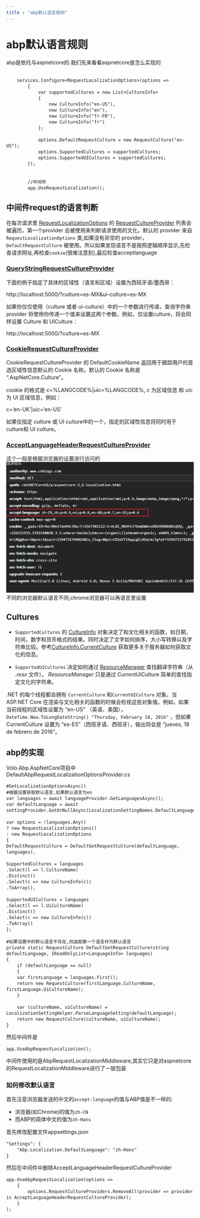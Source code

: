 ```yaml
---
title : "abp默认语言规则"
---
```


# abp默认语言规则

abp是依托与aspnetcore的.我们先来看看aspnetcore是怎么实现的

```

    services.Configure<RequestLocalizationOptions>(options =>
        {
            var supportedCultures = new List<CultureInfo>
            {
                new CultureInfo("en-US"),
                new CultureInfo("en"),
                new CultureInfo("fr-FR"),
                new CultureInfo("fr")
            };

            options.DefaultRequestCulture = new RequestCulture("en-US");
            options.SupportedCultures = supportedCultures;
            options.SupportedUICultures = supportedCultures;
        });
        
        
        //中间件
        app.UseRequestLocalization();
```

## 中间件request的语言判断

在每次请求里 [RequestLocalizationOptions](https://docs.asp.net/projects/api/en/latest/autoapi/Microsoft/AspNet/Localization/RequestLocalizationOptions/index.html) 的 [RequestCultureProvider](https://docs.asp.net/projects/api/en/latest/autoapi/Microsoft/AspNetCore/Localization/RequestCultureProvider/index.html) 列表会被遍历，第一个provider 会被使用来判断请求使用的文化。默认的 provider 来自`RequestLocalizationOptions` 类,如果没有非空的 provider，`DefaultRequestCulture` 被使用。所以如果发现语言不是按照逻辑顺序显示,先检查请求网址,再检查`cookie`(很难注意到),最后检查acceptlanguage

### [QueryStringRequestCultureProvider](https://docs.asp.net/projects/api/en/latest/autoapi/Microsoft/AspNetCore/Localization/QueryStringRequestCultureProvider/index.html)   
下面的例子指定了具体的区域性（语言和区域）设置为西班牙语/墨西哥：

http://localhost:5000/?culture=es-MX&ui-culture=es-MX

如果你仅仅使用（culture 或者 ui-culture）中的一个参数进行传递，查询字符串 provider 将使用你传递一个值来设置这两个参数。例如，仅设置culture，将会同样设置 Culture 和 UICulture：

http://localhost:5000/?culture=es-MX

### [CookieRequestCultureProvider](https://docs.asp.net/projects/api/en/latest/autoapi/Microsoft/AspNetCore/Localization/CookieRequestCultureProvider/index.html)
CookieRequestCultureProvider 的 DefaultCookieName 返回用于跟踪用户的首选区域性信息默认的 Cookie 名称。默认的 Cookie 名称是 “.AspNetCore.Culture”。

cookie 的格式是 c=%LANGCODE%|uic=%LANGCODE%, c 为区域信息 和 uic 为 UI 区域信息，例如：

c=’en-UK’|uic=’en-US’

如果仅指定 culture 或 UI culture中的一个，指定的区域性信息将同时用于 culture和 UI culture。

### [AcceptLanguageHeaderRequestCultureProvider](https://docs.asp.net/projects/api/en/latest/autoapi/Microsoft/AspNetCore/Localization/AcceptLanguageHeaderRequestCultureProvider/index.html)
这个一般是根据浏览器的设置进行访问的
![image-20200719113919074](../../assets/images/2020-07-15-abp-default-language/image-20200719113919074.png)
不同的浏览器默认语言不同,chrome浏览器可以再语言里设置

## Cultures

- `SupportedCultures` 的 [CultureInfo](https://msdn.microsoft.com/en-us/library/system.globalization.cultureinfo(v=vs.110).aspx) 对象决定了和文化相关的函数，如日期，时间，数字和货币格式的结果。同时决定了文字如何排序，大小写转换以及字符串比较。参考[CultureInfo.CurrentCulture](https://msdn.microsoft.com/en-us/library/system.globalization.cultureinfo.currentculture(v=vs.110).aspx) 获取更多关于服务器如何获取文化的信息。

- `SupportedUICultures` 决定如何通过 [ResourceManager](https://msdn.microsoft.com/en-us/library/system.resources.resourcemanager(v=vs.110).aspx) 查找翻译字符串（从 *.resx* 文件）。 *ResourceManager* 只是通过 CurrentUICulture 简单的查找指定文化的字符串。

.NET 的每个线程都会拥有 `CurrentCulture` 和`CurrentUICulture` 对象。当 ASP.NET Core 在渲染与文化相关的函数的时候会检视这些对象值。例如，如果当前线程的区域性设置为 “en-US” （英语、美国）， `DateTime.Now.ToLongDateString() "Thursday, February 18, 2016"` ，但如果 CurrentCulture 设置为 “es-ES”（西班牙语、西班牙），输出将会是 “jueves, 18 de febrero de 2016”。



## abp的实现

Volo.Abp.AspNetCore项目中DefaultAbpRequestLocalizationOptionsProvider.cs

```
#GetLocalizationOptionsAsync()
#根据设置获取默认语言,如果默认语言为en
var languages = await languageProvider.GetLanguagesAsync();
var defaultLanguage = await settingProvider.GetOrNullAsync(LocalizationSettingNames.DefaultLanguage);

var options = !languages.Any()
? new RequestLocalizationOptions()
: new RequestLocalizationOptions
{
DefaultRequestCulture = DefaultGetRequestCulture(defaultLanguage, languages),

SupportedCultures = languages
.Select(l => l.CultureName)
.Distinct()
.Select(c => new CultureInfo(c))
.ToArray(),

SupportedUICultures = languages
.Select(l => l.UiCultureName)
.Distinct()
.Select(c => new CultureInfo(c))
.ToArray()
};

#如果设置中的默认语言不存在,则选取第一个语言作为默认语言
private static RequestCulture DefaultGetRequestCulture(string defaultLanguage, IReadOnlyList<LanguageInfo> languages)
{
    if (defaultLanguage == null)
    {
    var firstLanguage = languages.First();
    return new RequestCulture(firstLanguage.CultureName, firstLanguage.UiCultureName);
    }

    var (cultureName, uiCultureName) = LocalizationSettingHelper.ParseLanguageSetting(defaultLanguage);
    return new RequestCulture(cultureName, uiCultureName);
}

```

然后中间件是

```
app.UseAbpRequestLocalization();
```

中间件使用的是AbpRequestLocalizationMiddleware,其实它只是对aspnetcore的RequestLocalizationMiddleware进行了一层包装

### 如何修改默认语言

首先注意浏览器发送的中文的`accept-language`的值与ABP值是不一样的:

- 浏览器(如Chrome)的值为`zh-CN`
- 而ABP的简体中文的值为`zh-Hans`

首先修改配置文件appsettings.json

```
"Settings": {
	"Abp.Localization.DefaultLanguage": "zh-Hans"
}
```

然后在中间件中删除AcceptLanguageHeaderRequestCultureProvider

```
app.UseAbpRequestLocalization(options =>
    {
        options.RequestCultureProviders.RemoveAll(provider => provider is AcceptLanguageHeaderRequestCultureProvider);
    }
);
```

